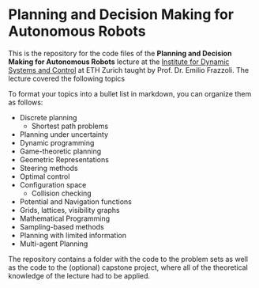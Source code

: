 # Planning and Decision Making for Autonomous Robots

This is the repository for the code files of the **Planning and Decision Making for Autonomous Robots** lecture at the [Institute for Dynamic Systems and Control](https://idsc.ethz.ch) at ETH Zurich taught by Prof. Dr. Emilio Frazzoli. The lecture covered the following topics

To format your topics into a bullet list in markdown, you can organize them as follows:

- Discrete planning
  - Shortest path problems
- Planning under uncertainty
- Dynamic programming
- Game-theoretic planning
- Geometric Representations
- Steering methods
- Optimal control
- Configuration space
  - Collision checking
- Potential and Navigation functions
- Grids, lattices, visibility graphs
- Mathematical Programming
- Sampling-based methods
- Planning with limited information
- Multi-agent Planning

The repository contains a folder with the code to the problem sets as well as the code to the (optional) capstone project, where all of the theoretical knowledge of the lecture had to be applied. 





